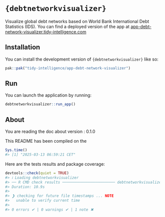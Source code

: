 
<!-- README.md is generated from README.Rmd. Please edit that file -->

# `{debtnetworkvisualizer}`

Visualize global debt networks based on World Bank International Debt
Statistics (IDS). You can find a deployed version of the app at
[app-debt-network-visualizer.tidy-intelligence.com](https://app-debt-network-visualizer.tidy-intelligence.com/)

## Installation

You can install the development version of `{debtnetworkvisualizer}`
like so:

``` r
pak::pak("tidy-intelligence/app-debt-network-visualizer")
```

## Run

You can launch the application by running:

``` r
debtnetworkvisualizer::run_app()
```

## About

You are reading the doc about version : 0.1.0

This README has been compiled on the

``` r
Sys.time()
#> [1] "2025-03-13 06:59:21 CET"
```

Here are the tests results and package coverage:

``` r
devtools::check(quiet = TRUE)
#> ℹ Loading debtnetworkvisualizer
#> ── R CMD check results ──────────────────────── debtnetworkvisualizer 0.1.0 ────
#> Duration: 10.9s
#> 
#> ❯ checking for future file timestamps ... NOTE
#>   unable to verify current time
#> 
#> 0 errors ✔ | 0 warnings ✔ | 1 note ✖
```
